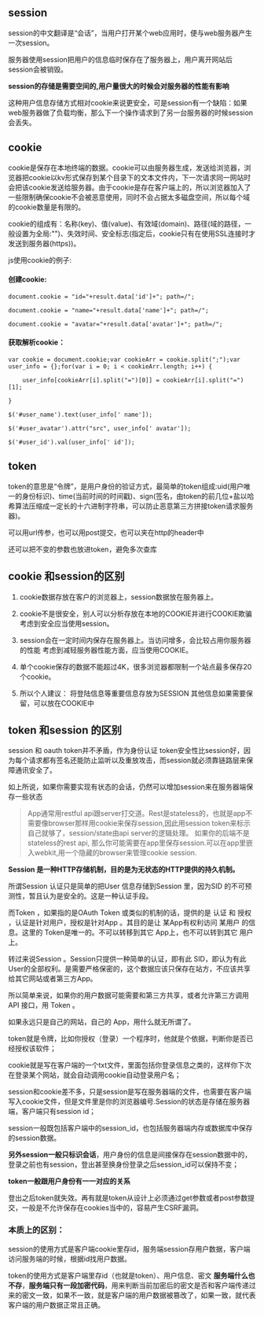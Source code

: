 ## session

session的中文翻译是“会话”，当用户打开某个web应用时，便与web服务器产生一次session。

服务器使用session把用户的信息临时保存在了服务器上，用户离开网站后session会被销毁。

**session的存储是需要空间的,用户量很大的时候会对服务器的性能有影响**

这种用户信息存储方式相对cookie来说更安全，可是session有一个缺陷：如果web服务器做了负载均衡，那么下一个操作请求到了另一台服务器的时候session会丢失。

 

## cookie

cookie是保存在本地终端的数据。cookie可以由服务器生成，发送给浏览器，浏览器把cookie以kv形式保存到某个目录下的文本文件内，下一次请求同一网站时会把该cookie发送给服务器。由于cookie是存在客户端上的，所以浏览器加入了一些限制确保cookie不会被恶意使用，同时不会占据太多磁盘空间，所以每个域的cookie数量是有限的。

cookie的组成有：名称(key)、值(value)、有效域(domain)、路径(域的路径，一般设置为全局:"\")、失效时间、安全标志(指定后，cookie只有在使用SSL连接时才发送到服务器(https))。

js使用cookie的例子:

#### 创建cookie:
	
	document.cookie = "id="+result.data['id']+"; path=/";
	
	document.cookie = "name="+result.data['name']+"; path=/";
	
	document.cookie = "avatar="+result.data['avatar']+"; path=/";

#### 获取解析cookie：

	var cookie = document.cookie;var cookieArr = cookie.split(";");var user_info = {};for(var i = 0; i < cookieArr.length; i++) {
	
	    user_info[cookieArr[i].split("=")[0]] = cookieArr[i].split("=")[1];
	
	}
	
	$('#user_name').text(user_info[' name']);
	
	$('#user_avatar').attr("src", user_info[' avatar']);
	
	$('#user_id').val(user_info[' id']);

 

## token

token的意思是“令牌”，是用户身份的验证方式，最简单的token组成:uid(用户唯一的身份标识)、time(当前时间的时间戳)、sign(签名，由token的前几位+盐以哈希算法压缩成一定长的十六进制字符串，可以防止恶意第三方拼接token请求服务器)。

可以用url传参，也可以用post提交，也可以夹在http的header中

还可以把不变的参数也放进token，避免多次查库

## cookie 和session的区别

1. cookie数据存放在客户的浏览器上，session数据放在服务器上。

2. cookie不是很安全，别人可以分析存放在本地的COOKIE并进行COOKIE欺骗
   考虑到安全应当使用session。

3. session会在一定时间内保存在服务器上。当访问增多，会比较占用你服务器的性能
   考虑到减轻服务器性能方面，应当使用COOKIE。

4. 单个cookie保存的数据不能超过4K，很多浏览器都限制一个站点最多保存20个cookie。

5. 所以个人建议：
   将登陆信息等重要信息存放为SESSION
   其他信息如果需要保留，可以放在COOKIE中

## token 和session 的区别

session 和 oauth token并不矛盾，作为身份认证 token安全性比session好，因为每个请求都有签名还能防止监听以及重放攻击，而session就必须靠链路层来保障通讯安全了。

如上所说，如果你需要实现有状态的会话，仍然可以增加session来在服务器端保存一些状态

> App通常用restful api跟server打交道。Rest是stateless的，也就是app不需要像browser那样用cookie来保存session,因此用session token来标示自己就够了，session/state由api server的逻辑处理。 如果你的后端不是stateless的rest api, 那么你可能需要在app里保存session.可以在app里嵌入webkit,用一个隐藏的browser来管理cookie session.



**Session 是一种HTTP存储机制，目的是为无状态的HTTP提供的持久机制。**

所谓Session 认证只是简单的把User 信息存储到Session 里，因为SID 的不可预测性，暂且认为是安全的。这是一种认证手段。 

而Token ，如果指的是OAuth Token 或类似的机制的话，提供的是 认证 和 授权 ，认证是针对用户，授权是针对App 。其目的是让 某App有权利访问 某用户 的信息。这里的 Token是唯一的。不可以转移到其它 App上，也不可以转到其它 用户 上。 

转过来说Session 。Session只提供一种简单的认证，即有此 SID，即认为有此 User的全部权利。是需要严格保密的，这个数据应该只保存在站方，不应该共享给其它网站或者第三方App。 

所以简单来说，如果你的用户数据可能需要和第三方共享，或者允许第三方调用 API 接口，用 Token 。

如果永远只是自己的网站，自己的 App，用什么就无所谓了。

token就是令牌，比如你授权（登录）一个程序时，他就是个依据，判断你是否已经授权该软件；

cookie就是写在客户端的一个txt文件，里面包括你登录信息之类的，这样你下次在登录某个网站，就会自动调用cookie自动登录用户名；

session和cookie差不多，只是session是写在服务器端的文件，也需要在客户端写入cookie文件，但是文件里是你的浏览器编号.Session的状态是存储在服务器端，客户端只有session id；

session一般既包括客户端中的session_id，也包括服务器端内存或数据库中保存的session数据。

**另外session一般只标识会话**，用户身份的信息是间接保存在session数据中的，登录之前也有session，登出甚至换身份登录之后session_id可以保持不变；

**token一般跟用户身份有一一对应的关系**

登出之后token就失效。再有就是token从设计上必须通过get参数或者post参数提交，一般是不允许保存在cookies当中的，容易产生CSRF漏洞。


### 本质上的区别：

session的使用方式是客户端cookie里存id，服务端session存用户数据，客户端访问服务端的时候，根据id找用户数据。

token的使用方式是客户端里存id（也就是token）、用户信息、密文 **服务端什么也不存**，**服务端只有一段加密代码**，用来判断当前加密后的密文是否和客户端传递过来的密文一致，如果不一致，就是客户端的用户数据被篡改了，如果一致，就代表客户端的用户数据正常且正确。
